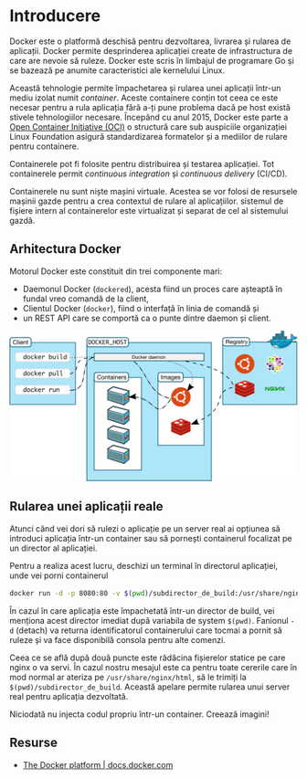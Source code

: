 # Introducere

Docker este o platformă deschisă pentru dezvoltarea, livrarea și rularea de aplicații. Docker permite desprinderea aplicației create de infrastructura de care are nevoie să ruleze. Docker este scris în limbajul de programare Go și se bazează pe anumite caracteristici ale kernelului Linux.

Această tehnologie permite împachetarea și rularea unei aplicații într-un mediu izolat numit *container*. Aceste containere conțin tot ceea ce este necesar pentru a rula aplicația fără a-ți pune problema dacă pe host există stivele tehnologiilor necesare. Începând cu anul 2015, Docker este parte a [Open Container Initiative (OCI)](https://opencontainers.org/) o structură care sub auspiciile organizației Linux Foundation asigură standardizarea formatelor și a mediilor de rulare pentru containere.

Containerele pot fi folosite pentru distribuirea și testarea aplicației. Tot containerele permit *continuous integration* și *continuous delivery* (CI/CD).

Containerele nu sunt niște mașini virtuale. Acestea se vor folosi de resursele mașinii gazde pentru a crea contextul de rulare al aplicațiilor. sistemul de fișiere intern al containerelor este virtualizat și separat de cel al sistemului gazdă.

## Arhitectura Docker

Motorul Docker este constituit din trei componente mari:

- Daemonul Docker (`dockered`), acesta fiind un proces care așteaptă în fundal vreo comandă de la client,
- Clientul Docker (`docker`), fiind o interfață în linia de comandă și
- un REST API care se comportă ca o punte dintre daemon și client.

![Arhitectura Docker](img/architecture.svg)

## Rularea unei aplicații reale

Atunci când vei dori să rulezi o aplicație pe un server real ai opțiunea să introduci aplicația într-un container sau să pornești containerul focalizat pe un director al aplicației.

Pentru a realiza acest lucru, deschizi un terminal în directorul aplicației, unde vei porni containerul

```bash
docker run -d -p 8080:80 -v $(pwd)/subdirector_de_build:/usr/share/nginx/html nginx:alpine
```

În cazul în care aplicația este împachetată într-un director de build, vei menționa acest director imediat după variabila de system `$(pwd)`. Fanionul `-d` (detach) va returna identificatorul containerului care tocmai a pornit să ruleze și va face disponibilă consola pentru alte comenzi.

Ceea ce se află după două puncte este rădăcina fișierelor statice pe care nginx o va servi. În cazul nostru mesajul este ca pentru toate cererile care în mod normal ar ateriza pe `/usr/share/nginx/html`, să le trimiți la `$(pwd)/subdirector_de_build`. Această apelare permite rularea unui server real pentru aplicația dezvoltată.

Niciodată nu injecta codul propriu într-un container. Creează imagini!

## Resurse

- [The Docker platform | docs.docker.com](https://docs.docker.com/get-started/overview/)

